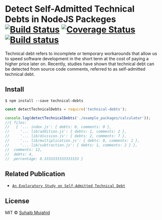 # Detect Self-Admitted Technical Debts in NodeJS Packeges [![Build Status](https://travis-ci.org/suhaibtamimi/nodejs-technical-debts.svg?branch=master)](https://travis-ci.org/suhaibtamimi/nodejs-technical-debts) [![Coverage Status](https://coveralls.io/repos/github/suhaibtamimi/nodejs-technical-debts/badge.svg)](https://coveralls.io/github/suhaibtamimi/nodejs-technical-debts) [![Build status](https://ci.appveyor.com/api/projects/status/94rkrcvga3r89t25?svg=true)](https://ci.appveyor.com/project/suhaibtamimi/nodejs-technical-debts)

Technical debt refers to incomplete or temporary workarounds that allow us to speed software development in the short term at the cost of paying a higher price later on. Recently, studies have shown that technical debt can be detected from source code comments, referred to as self-admitted technical debt.


## Install

```
$ npm install --save technical-debts
```


```js
const detectTechnicalDebts = require('technical-debts');

console.log(detectTechnicalDebts('./example_packages/calculator'));
//{ files:
//   { '... index.js': { debts: 0, comments: 0 },
//     '... lib/addition.js': { debts: 1, comments: 2 },
//     '... lib/division.js': { debts: 2, comments: 7 },
//     '... lib/multiplication.js': { debts: 0, comments: 1 },
//     '... lib/subtraction.js': { debts: 1, comments: 2 } },
//  comments: 12,
//  debts: 4,
//  percentage: 0.3333333333333333 }
```


## Related Publication

- [`An Exploratory Study on Self-Admitted Technical Debt`](http://das.encs.concordia.ca/uploads/2016/01/Potdar_ICSME2014.pdf)


## License

MIT © [Suhaib Mujahid](https://github.com/suhaibtamimi/nodejs-technical-debts)